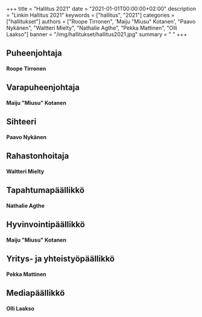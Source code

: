 +++
title = "Hallitus 2021"
date = "2021-01-01T00:00:00+02:00"
description = "Linkin Hallitus 2021"
keywords = ["hallitus", "2021"]
categories = ["hallitukset"]
authors = ["Roope Tirronen", 'Maiju "Miusu" Kotanen', "Paavo Nykänen", "Waltteri Mielty", "Nathalie Agthe", "Pekka Mattinen", "Olli Laakso"]
banner = "/img/hallitukset/hallitus2021.jpg"
summary = " "
+++

## Puheenjohtaja
#### Roope Tirronen

## Varapuheenjohtaja
#### Maiju "Miusu" Kotanen

## Sihteeri
#### Paavo Nykänen

## Rahastonhoitaja
#### Waltteri Mielty

## Tapahtumapäällikkö
#### Nathalie Agthe

## Hyvinvointipäällikkö
#### Maiju "Miusu" Kotanen

## Yritys- ja yhteistyöpäällikkö
#### Pekka Mattinen

## Mediapäällikkö
#### Olli Laakso
